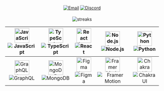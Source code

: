 <div align="left">

<div align="center" style="margin-top: 20px;">

[![Email](https://img.shields.io/badge/Email-bryan%40webifyservices.ai-red?style=for-the-badge&logo=gmail&logoColor=white)](mailto:bryan@webifyservices.ai)
[![Discord](https://img.shields.io/badge/Discord-chiptherip-7289DA?style=for-the-badge&logo=discord&logoColor=white)](https://discord.com/users/chiptherip#2490)

</div>

<div align="center" style="margin-top: 20px;">
  
![streaks](https://github-readme-streak-stats.herokuapp.com/?user=Bryan-Webifi-dev&theme=vue-dark&hide_border=true)

</div>

<div align="center" style="margin-bottom: 20px;">
  
| <img src="https://img.icons8.com/color/48/000000/javascript.png" alt="JavaScript Icon" width="48" height="48"/> <br> ![JavaScript](https://img.shields.io/badge/JavaScript-F7DF1E?style=for-the-badge&logo=javascript&logoColor=black) | <img src="https://img.icons8.com/color/48/000000/typescript.png" alt="TypeScript Icon" width="48" height="48"/> <br> ![TypeScript](https://img.shields.io/badge/TypeScript-3178C6?style=for-the-badge&logo=typescript&logoColor=white) | <img src="https://img.icons8.com/color/48/000000/react-native.png" alt="React Icon" width="48" height="48"/> <br> ![React](https://img.shields.io/badge/React-20232A?style=for-the-badge&logo=react&logoColor=61DAFB) | <img src="https://img.icons8.com/color/48/000000/nodejs.png" alt="Node.js Icon" width="48" height="48"/> <br> ![Node.js](https://img.shields.io/badge/Node.js-339933?style=for-the-badge&logo=nodedotjs&logoColor=white) | <img src="https://img.icons8.com/color/48/000000/python.png" alt="Python Icon" width="48" height="48"/> <br> ![Python](https://img.shields.io/badge/Python-3776AB?style=for-the-badge&logo=python&logoColor=white) |
|---|---|---|---|---|
| <div align="center"><img src="https://img.icons8.com/color/48/000000/graphql.png" alt="GraphQL Icon" width="48" height="48"/> <br> ![GraphQL](https://img.shields.io/badge/GraphQL-E10098?style=for-the-badge&logo=graphql&logoColor=white)</div> | <div align="center"><img src="https://img.icons8.com/color/48/000000/mongodb.png" alt="MongoDB Icon" width="48" height="48"/> <br> ![MongoDB](https://img.shields.io/badge/MongoDB-47A248?style=for-the-badge&logo=mongodb&logoColor=white)</div> | <div align="center"><img src="https://img.icons8.com/color/48/000000/figma.png" alt="Figma Icon" width="48" height="48"/> <br> ![Figma](https://img.shields.io/badge/Figma-F24E1E?style=for-the-badge&logo=figma&logoColor=white)</div> | <div align="center"><img src="https://imgs.search.brave.com/07-B5auBdloO_v212n4US8FZ7P-YhfbP9swW8HQ7pQg/rs:fit:860:0:0:0/g:ce/aHR0cHM6Ly9jZG4u/aWNvbnNjb3V0LmNv/bS9pY29uL2ZyZWUv/cG5nLTI1Ni9mcmVl/LWZyYW1lci0yMjk2/MDY4LTE5MTIwMjcu/cG5nP2Y9d2VicCZ3/PTI1Ng" alt="Framer Motion Icon" width="48" height="48"/> <br> ![Framer Motion](https://img.shields.io/badge/Framer_Motion-0055FF?style=for-the-badge&logo=framer&logoColor=white)</div> | <div align="center"><img src="https://img.icons8.com/color/48/000000/chakra-ui.png" alt="Chakra UI Icon" width="48" height="48"/> <br> ![Chakra UI](https://img.shields.io/badge/Chakra_UI-319795?style=for-the-badge&logo=chakra-ui&logoColor=white)</div> |

</div>


</div>



